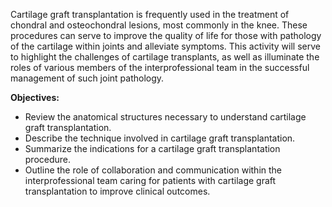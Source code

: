 Cartilage graft transplantation is frequently used in the treatment of chondral and osteochondral lesions, most commonly in the knee. These procedures can serve to improve the quality of life for those with pathology of the cartilage within joints and alleviate symptoms. This activity will serve to highlight the challenges of cartilage transplants, as well as illuminate the roles of various members of the interprofessional team in the successful management of such joint pathology.

**Objectives:**
- Review the anatomical structures necessary to understand cartilage graft transplantation.
- Describe the technique involved in cartilage graft transplantation.
- Summarize the indications for a cartilage graft transplantation procedure. 
- Outline the role of collaboration and communication within the interprofessional team caring for patients with cartilage graft transplantation to improve clinical outcomes.